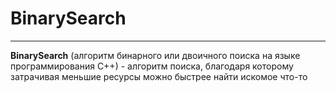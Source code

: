 # BinarySearch
---

**BinarySearch** (алгоритм бинарного или двоичного поиска на языке программирования C++) - алгоритм поиска, благодаря которому затрачивая меньшие ресурсы можно быстрее найти искомое что-то